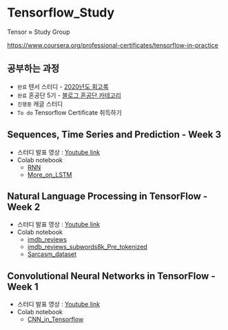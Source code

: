 # Tensorflow_Study
Tensor ≈ Study Group

https://www.coursera.org/professional-certificates/tensorflow-in-practice

## 공부하는 과정
* `완료` 텐서 스터디 - [2020년도 회고록](https://uhhyunjoo.tistory.com/46)
* `완료` 혼공단 5기 - [블로그 혼공단 카테고리](https://uhhyunjoo.tistory.com/category/%EB%A8%B8%EC%8B%A0%EB%9F%AC%EB%8B%9D/%ED%98%BC%EA%B3%B5%EB%8B%A8)
* `진행중` 캐글 스터디
* `To do` Tensorflow Certificate 취득하기

## Sequences, Time Series and Prediction - Week 3
* 스터디 발표 영상 : [Youtube link](https://youtu.be/3Z2oiKaRbRk)
* Colab notebook
  + [RNN](RNN.ipynb)
  + [More_on_LSTM](More_on_LSTM.ipynb)

## Natural Language Processing in TensorFlow - Week 2
* 스터디 발표 영상 : [Youtube link](https://youtu.be/KD28i-YZowA)
* Colab notebook
  + [imdb_reviews](imdb_reviews.ipynb)
  + [imdb_reviews_subwords8k_Pre_tokenized](imdb_reviews_subwords8k_Pre_tokenized.ipynb)
  + [Sarcasm_dataset](Sarcasm_dataset.ipynb)


## Convolutional Neural Networks in TensorFlow - Week 1
* 스터디 발표 영상 : [Youtube link](https://youtu.be/pX4vj2Nlyro) 
* Colab notebook
  + [CNN_in_Tensorflow](CNN_in_Tensorflow.ipynb)


